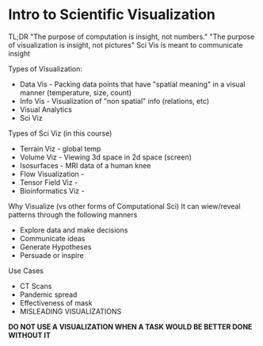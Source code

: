 # Intro to Scientific Visualization
TL;DR
"The purpose of computation is insight, not numbers."
"The purpose of visualization is insight, not pictures"
Sci Vis is meant to communicate insight

Types of Visualization:
* Data Vis - Packing data points that have "spatial meaning" in a visual manner (temperature, size, count)
* Info Vis - Visualization of "non spatial" info (relations, etc)
* Visual Analytics 
* Sci Viz

Types of Sci Viz (in this course)
* Terrain Viz - global temp
* Volume Viz - Viewing 3d space in 2d space (screen)
* Isosurfaces - MRI data of a human knee
* Flow Visualization - 
* Tensor Field Viz - 
* Bioinformatics Viz -

Why Visualize (vs other forms of Computational Sci)
It can wiew/reveal patterns through the following manners
* Explore data and make decisions
* Communicate ideas 
* Generate Hypotheses
* Persuade or inspire

Use Cases
* CT Scans
* Pandemic spread
* Effectiveness of mask
* MISLEADING VISUALIZATIONS

**DO NOT USE A VISUALIZATION WHEN A TASK WOULD BE BETTER DONE WITHOUT IT**



